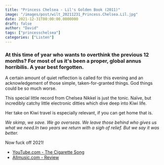 ```yaml
---
title: "Princess Chelsea - Lil's Golden Book (2011)"
image: "/images/post/wilt_20211231_Princess.Chelsea.Lil.jpg"
date: 2021-12-31T00:00:00.0000000
draft: false
author: "David"
tags: ["princesschelsea"]
categories: ["Listen"]
---
```

### At this time of year who wants to overthink the previous 12 months? For most of us it's been a proper, global annus horribilis. A year best forgotten.

 A certain amount of quiet reflection is called for this evening and an acknowledgement of those simple, taken-for-granted things. God things could be so much worse.

 This special little record from Chelsea Nikkel is just the tonic. Naïve, but incredibly catchy little electronic ditties which dive deep into Kiwi life.

 Her take on Kiwi travel is especially relevant, if you can get home that is.

 *We skimp, we save. We go overseas. We leave those behind who gives us what we need.In two years we return with a sigh of relief. But we say it was better.*

 Now fuck off 2021!

-  [YouTube.com - The Cigarette Song](https://www.youtube.com/watch?v=4TV_128Fz2g)
-  [Allmusic.com - Review](https://www.allmusic.com/album/lil-golden-book-mw0002201668)